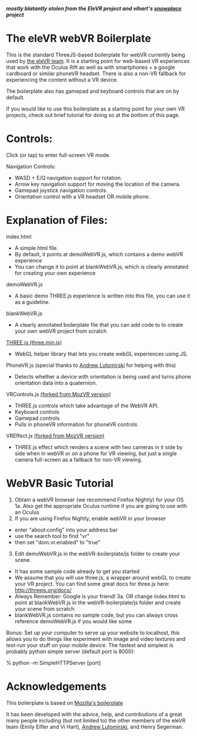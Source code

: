 ***mostly blatantly stolen from the EleVR project and vihart's [snowplace](https://github.com/vihart/snowplace) project***
# The eleVR webVR Boilerplate
This is the standard ThreeJS-based boilerplate for webVR currently being used by [the eleVR team](http://elevr.com). It is a starting point for web-based VR experiences that work with the Oculus Rift as well as with smartphones + a google cardboard or similar phoneVR headset. There is also a non-VR fallback for experiencing the content without a VR device.

The boilerplate also has gamepad and keyboard controls that are on by default. 

If you would like to use this boilerplate as a starting point for your own VR projects, check out brief tutorial for doing so at the bottom of this page.

# Controls:
Click (or tap) to enter full-screen VR mode.

Navigation Controls:
- WASD + E/Q navigation support for rotation.
- Arrow key navigation support for moving the location of the camera.
- Gamepad joystick navigation controls.
- Orientation control with a VR headset OR mobile phone.

# Explanation of Files:
index.html
- A simple html file. 
- By default, it points at demoWebVR.js, which contains a demo webVR experience
- You can change it to point at blankWebVR.js, which is clearly annotated for creating your own experience

demoWebVR.js
- A basic demo THREE.js experience is written into this file, you can use it as a guideline.

blankWebVR.js
- A clearly annotated boilerplate file that you can add code to to create your own webVR project from scratch

[THREE.js (three.min.js)](https://github.com/mrdoob/three.js/)
- WebGL helper library that lets you create webGL experiences using JS.

PhoneVR.js (special thanks to [Andrew Lutomirski](https://github.com/amluto) for helping with this)
- Detects whether a device with orientation is being used and turns phone orientation data into a quaternion.

VRControls.js [(forked from MozVR version)](https://github.com/MozVR/vr-web-examples/tree/master/threejs-vr-boilerplate)
- THREE.js controls which take advantage of the WebVR API.
- Keyboard controls
- Gamepad controls
- Pulls in phoneVR information for phoneVR controls

VREffect.js [(forked from MozVR version)](https://github.com/MozVR/vr-web-examples/tree/master/threejs-vr-boilerplate)
- THREE.js effect which renders a scene with two cameras in it side by side when in webVR or on a phone for VR viewing, but just a single camera full-screen as a fallback for non-VR viewing.

# WebVR Basic Tutorial
1. Obtain a webVR browser (we recommend Firefox Nightly) for your OS
1a. Also get the appropriate Oculus runtime if you are going to use with an Oculus
2. If you are using Firefox Nightly, enable webVR in your browser
  - enter "about:config" into your address bar
  - use the search tool to find "vr"
  - then set "dom.vr.enabled" to "true"
3. Edit demoWebVR.js in the webVR-boilerplate/js folder to create your scene.
  - It has some sample code already to get you started
  - We assume that you will use three.js, a wrapper around webGL to create your VR project.
      You can find some great docs for three.js here: http://threejs.org/docs/
  - Always Remember: Google is your friend!
3a. OR change index.html to point at blankWebVR.js in the webVR-boilerplate/js folder and create your scene from scratch
  - blankWebVR.js contains no sample code, but you can always cross reference demoWebVR.js if you would like some

Bonus: Set up your computer to serve up your website to localhost, this allows you to do things like experiment with image and video textures and test-run your stuff on your mobile device. The fastest and simplest is probably python simple server (default port is 8000):

% python -m SimpleHTTPServer [port]

# Acknowledgements
This boilerplate is based on [Mozilla's boilerplate](https://github.com/MozVR/vr-web-examples/tree/master/threejs-vr-boilerplate)

It has been developed with the advice, help, and contributions of a great many people including (but not limited to) the other members of the eleVR team (Emily Eifler and Vi Hart), [Andrew Lutomirski](https://github.com/amluto), and Henry Segerman.

